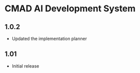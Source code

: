 # CMAD AI Development System

## 1.0.2

- Updated the implementation planner

## 1.01

- Initial release